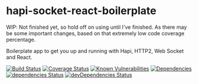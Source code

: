 # hapi-socket-react-boilerplate

WIP: Not finished yet, so hold off on using until I've finished. As there may be some important changes, based on that extremely low code coverage percentage.

Boilerplate app to get you up and running with Hapi, HTTP2, Web Socket and React.

[![Build Status](https://travis-ci.org/blairg/hapi-socket-react-boilerplate.svg?branch=master)](https://travis-ci.org/blairg/hapi-socket-react-boilerplate) [![Coverage Status](https://coveralls.io/repos/github/blairg/hapi-socket-react-boilerplate/badge.svg?branch=master)](https://coveralls.io/github/blairg/hapi-socket-react-boilerplate?branch=master) [![Known Vulnerabilities](https://snyk.io/test/github/blairg/hapi-socket-react-boilerplate/badge.svg)](https://snyk.io/test/github/blairg/hapi-socket-react-boilerplate) [![Dependencies](https://david-dm.org/blairg/hapi-socket-react-boilerplate.svg)](https://david-dm.org/blairg/hapi-socket-react-boilerplate) [![dependencies Status](https://david-dm.org/blairg/hapi-socket-react-boilerplate/status.svg)](https://david-dm.org/blairg/hapi-socket-react-boilerplate) [![devDependencies Status](https://david-dm.org/blairg/hapi-socket-react-boilerplate/dev-status.svg)](https://david-dm.org/blairg/hapi-socket-react-boilerplate?type=dev)